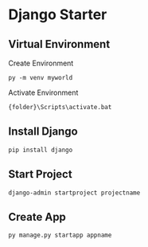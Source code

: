 # Django Starter

## Virtual Environment

Create Environment
```
py -m venv myworld
```

Activate Environment
```
{folder}\Scripts\activate.bat
```

## Install Django
```
pip install django
```

## Start Project
```
django-admin startproject projectname
```

## Create App
```
py manage.py startapp appname
```

